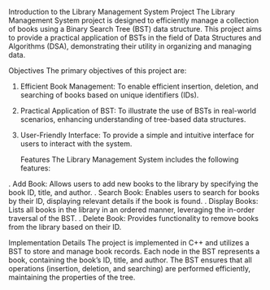 Introduction to the Library Management System Project The Library Management System project is designed to efficiently manage a collection of books using a Binary Search Tree (BST) data structure. This project aims to provide a practical application of BSTs in the field of Data Structures and Algorithms (DSA), demonstrating their utility in organizing and managing data.

Objectives The primary objectives of this project are:

1. Efficient Book Management: To enable efficient insertion, deletion, and searching of books based on unique identifiers (IDs).
2. Practical Application of BST: To illustrate the use of BSTs in real-world scenarios, enhancing understanding of tree-based data structures.
3. User-Friendly Interface: To provide a simple and intuitive interface for users to interact with the system.

   Features The Library Management System includes the following features:

. Add Book: Allows users to add new books to the library by specifying the book ID, title, and author. . Search Book: Enables users to search for books by their ID, displaying relevant details if the book is found. . Display Books: Lists all books in the library in an ordered manner, leveraging the in-order traversal of the BST. . Delete Book: Provides functionality to remove books from the library based on their ID.

Implementation Details The project is implemented in C++ and utilizes a BST to store and manage book records. Each node in the BST represents a book, containing the book’s ID, title, and author. The BST ensures that all operations (insertion, deletion, and searching) are performed efficiently, maintaining the properties of the tree.
